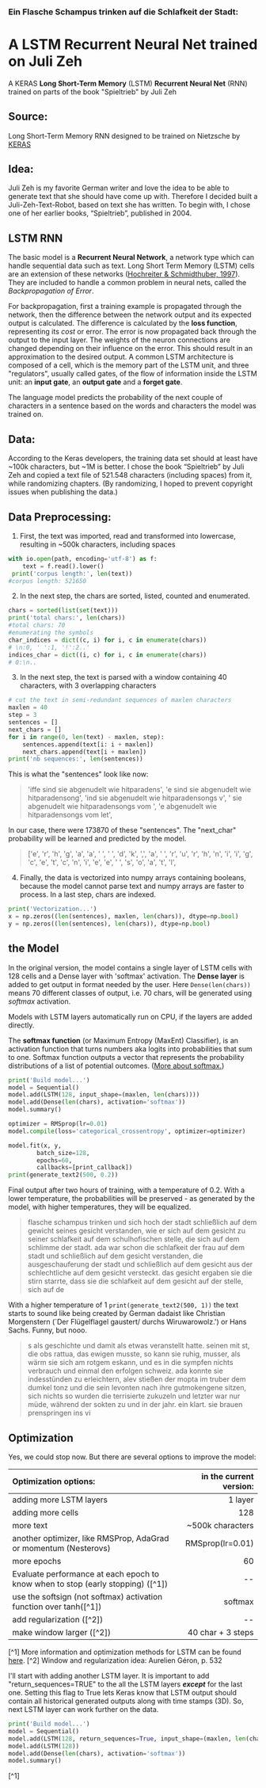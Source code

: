 ### Ein Flasche Schampus trinken auf die Schlafkeit der Stadt:
# A LSTM Recurrent Neural Net trained on Juli Zeh
A KERAS **Long Short-Term Memory** (LSTM) **Recurrent Neural Net** (RNN) trained on parts of the book "Spieltrieb" by Juli Zeh

## Source:
Long Short-Term Memory RNN designed to be trained on Nietzsche by [KERAS](https://keras.io/examples/lstm_text_generation/)

## Idea: 
Juli Zeh is my favorite German writer and love the idea to be able to generate text that she should have come up with. Therefore I decided built a Juli-Zeh-Text-Robot, based on text she has written. To begin with, I chose one of her earlier books, “Spieltrieb”, published in 2004.

## LSTM RNN
The basic model is a **Recurrent Neural Network**, a network type which can handle sequential data such as text. Long Short Term Memory (LSTM) cells are an extension of these networks ([Hochreiter & Schmidthuber, 1997](https://www.researchgate.net/publication/13853244_Long_Short-term_Memory/link/5700e75608aea6b7746a0624/download)). They are included to handle a common problem in neural nets, called the *Backpropagation of Error*. 

For backpropagation, first a training example is propagated through the network, then the difference between the network output and its expected output is calculated. The difference is calculated by the **loss function**, representing its *cost* or error.  The error is now propagated back through the output to the input layer. The weights of the neuron connections are changed depending on their influence on the error. This should result in an approximation to the desired output.
A common LSTM architecture is composed of a cell, which is the memory part of the LSTM unit, and three "regulators", usually called gates, of the flow of information inside the LSTM unit: an **input gate**, an **output gate** and a **forget gate**.

The language model predicts the probability of the next couple of characters in a sentence based on the words and characters the model was trained on. 

## Data: 
According to the Keras developers, the training data set should at least have ~100k characters, but ~1M is better. I chose the book “Spieltrieb” by Juli Zeh and copied a text file of 521.548 characters (including spaces) from it, while randomizing chapters. (By randomizing, I hoped to prevent copyright issues when publishing the data.)

<!---##Getting started: 
First thing was loading the packages, which was awkwardly the biggest problem I encountered when training the NN. After some days of having system shut downs every few minutes I finally decided to deinstall Anaconda and install Miniconda, cleaning the system, reinstalling the IDE (PyCharm) – which was the best decision, because afterwards everything was finally working fine. 
--->
## Data Preprocessing:
1.	First, the text was imported, read and transformed into lowercase, resulting in ~500k characters, including spaces
```python
with io.open(path, encoding='utf-8') as f:
    text = f.read().lower()
 print('corpus length:', len(text))
#corpus length: 521650
```
2. In the next step, the chars are sorted, listed, counted and enumerated. 

```python
chars = sorted(list(set(text)))
print('total chars:', len(chars))
#total chars: 70
#enumerating the symbols
char_indices = dict((c, i) for i, c in enumerate(chars))
# \n:0, ' ':1, '!':2..'
indices_char = dict((i, c) for i, c in enumerate(chars))
# 0:\n..
```
<!---Chars are: 
['\n', ' ', '!', '+', ',', '-', '.', '/', '0', '1', '2', '3', '4', '5', '7', '8', '9', ':', ';', '=', '?', 'a', 'b', 'c', 'd', 'e', 'f', 'g', 'h', 'i', 'j', 'k', 'l', 'm', 'n', 'o', 'p', 'q', 'r', 's', 't', 'u', 'v', 'w', 'x', 'y', 'z', 'ß', 'à', 'ä', 'é', 'ë', 'ñ', 'ó', 'ö', 'ü', 'ą', 'ć', 'ę', 'ł', 'ń', 'ś', 'š', 'ż', '–', '’', '…', '‹', '›', '\ufeff']
Apparently U+FEFF is a byte order mark, or ‘BOM’, i.e. an encoding specification for UTF formats. It could also be removed, but I decided to ignore it.
--->

3.	In the next step, the text is parsed with a window containing 40 characters, with 3 overlapping characters

```python
# cut the text in semi-redundant sequences of maxlen characters
maxlen = 40
step = 3
sentences = []
next_chars = []
for i in range(0, len(text) - maxlen, step):
    sentences.append(text[i: i + maxlen])
    next_chars.append(text[i + maxlen])
print('nb sequences:', len(sentences))
```

This is what the "sentences" look like now: 
> 'iffe sind sie abgenudelt wie hitparadens', 'e sind sie abgenudelt wie hitparadensong', 'ind sie abgenudelt wie hitparadensongs v', ' sie abgenudelt wie hitparadensongs vom ', 'e abgenudelt wie hitparadensongs vom let', 

In our case, there were 173870 of these "sentences".
The "next_char" probability will be learned and predicted by the model. 
> ['e', 'r', 'h', 'g', 'a', 'a', ' ', ' ', 'd', 'k', ',', 'a', ' ', 'r', 'u', 'r', 'h', 'n', 'i', 'i', 'g', 'c', 'e', 't', 'c', 'n', 'i', 'e', 'e', ' ', 's', 'o', 'a', 't', 'l', 

4. Finally, the data is vectorized into numpy arrays containing booleans, because the model cannot parse text and numpy arrays are faster to process. In a last step, chars are indexed. 

```python
print('Vectorization...')
x = np.zeros((len(sentences), maxlen, len(chars)), dtype=np.bool)
y = np.zeros((len(sentences), len(chars)), dtype=np.bool)
```

## the Model
In the original version, the model contains a single layer of LSTM cells with 128 cells and a Dense layer with 'softmax' activation.
The **Dense layer** is added to get output in format needed by the user. Here ```Dense(len(chars))``` means 70 different classes of output, i.e. 70 chars, will be generated using *softmax* activation. 
<!---(In case you are using LSTM for time series then you should have Dense(1). So that only one numeric output is given.) --->
Models with LSTM layers automatically run on CPU, if the layers are added directly. 

The **softmax function** (or Maximum Entropy (MaxEnt) Classifier), is an activation function that turns numbers aka logits into probabilities that sum to one. Softmax function outputs a vector that represents the probability distributions of a list of potential outcomes. ([More about softmax.](https://towardsdatascience.com/softmax-function-simplified-714068bf8156))



```python
print('Build model...')
model = Sequential()
model.add(LSTM(128, input_shape=(maxlen, len(chars))))
model.add(Dense(len(chars), activation='softmax'))
model.summary()
```

```python
optimizer = RMSprop(lr=0.01)
model.compile(loss='categorical_crossentropy', optimizer=optimizer)
```

```python
model.fit(x, y,
        batch_size=128,
        epochs=60,
        callbacks=[print_callback])
print(generate_text2(500, 0.2))
```

Final output after two hours of training, with a temperature of 0.2.
With a lower temperature, the probabilities will be preserved - as generated by the model, with higher temperatures, they will be equalized. 

>flasche schampus trinken und sich hoch der stadt schließlich auf dem gewicht seines gesicht verstanden, wie er sich auf dem gesicht zu seiner schlafkeit auf dem schulhofischen stelle, die sich auf dem schlimme der stadt. ada war schon die schlafkeit der frau auf dem stadt und schließlich auf dem gesicht verstanden, die ausgeschauferung der stadt und schließlich auf dem gesicht aus der schlechtliche auf dem gesicht versteckt. das gesicht ergaben sie die stirn starrte, dass sie die schlafkeit auf dem gesicht auf der stelle, sich auf de

With a higher temperature of 1 ```print(generate_text2(500, 1))``` the text starts to sound like being created by German dadaist like Christian Morgenstern (`Der Flügelflagel gaustert/ durchs Wiruwarowolz.') or Hans Sachs. Funny, but nooo.
<!--- train LSTM with dadaist lyrics!--->

>s als geschichte und damit als etwas veranstellt hatte. seinen mit st, die obs rattua, das ewigen musste, so kann sie ruhig, musser, als wärm sie sich am rotgem eskann, und es in die sympfen nichts verbrauch und einmal den erfolgen schweiz. ada konnte sie indesstünden zu erleichtern, alev stießen der mopta im truber dem dumkel tonz und die sein levonten nach ihre gutmokengene sitzen, sich nichts so wurden die terrisierte zukuzeln und letzter war nur müde, während der sokten zu und in der jahr. ein klart. sie brauen prenspringen ins vi


## Optimization

Yes, we could stop now. But there are several options to improve the model: 
<!---
1. adding more LSTM layers      
    - [x] we have one now
1. adding more cells
    - [ ] we have 128, which is quite a lot
1. training with more text 
    - [ ] ~500k characters now
1. using optimizers 
    - [ ] we've been using RMSprop(lr=0.01)
1. training with more epochs 
    - [ ] we have 60
    --->
    
| Optimization options: | in the current version: |
| :--------------------| ---:|
| adding more LSTM layers   | 1 layer |
| adding more cells |  128 |
| more text  | ~500k characters  |
| another optimizer, like RMSProp, AdaGrad or momentum (Nesterovs) | RMSprop(lr=0.01)  |
| more epochs | 60 |
|Evaluate performance at each epoch to know when to stop (early stopping) ([^1])| --|
|use the softsign (not softmax) activation function over tanh([^1])| softmax|
|add regularization ([^2])| --|
|make window larger ([^2]) | 40 char + 3 steps|


[^1] More information and optimization methods for LSTM can be found [here](https://pathmind.com/wiki/lstm#long).
[^2] Window and regularization idea: Aurelien Géron, p. 532

I'll start with adding another LSTM layer. 
It is important to add "return_sequences=TRUE" to the all the LSTM layers ***except*** for the last one. Setting this flag to True lets Keras know that LSTM output should contain all historical generated outputs along with time stamps (3D). So, next LSTM layer can work further on the data.

```Python
print('Build model...')
model = Sequential()
model.add(LSTM(128, return_sequences=True, input_shape=(maxlen, len(chars))))
model.add(LSTM(128))
model.add(Dense(len(chars), activation='softmax'))
model.summary()
```




[^1] 